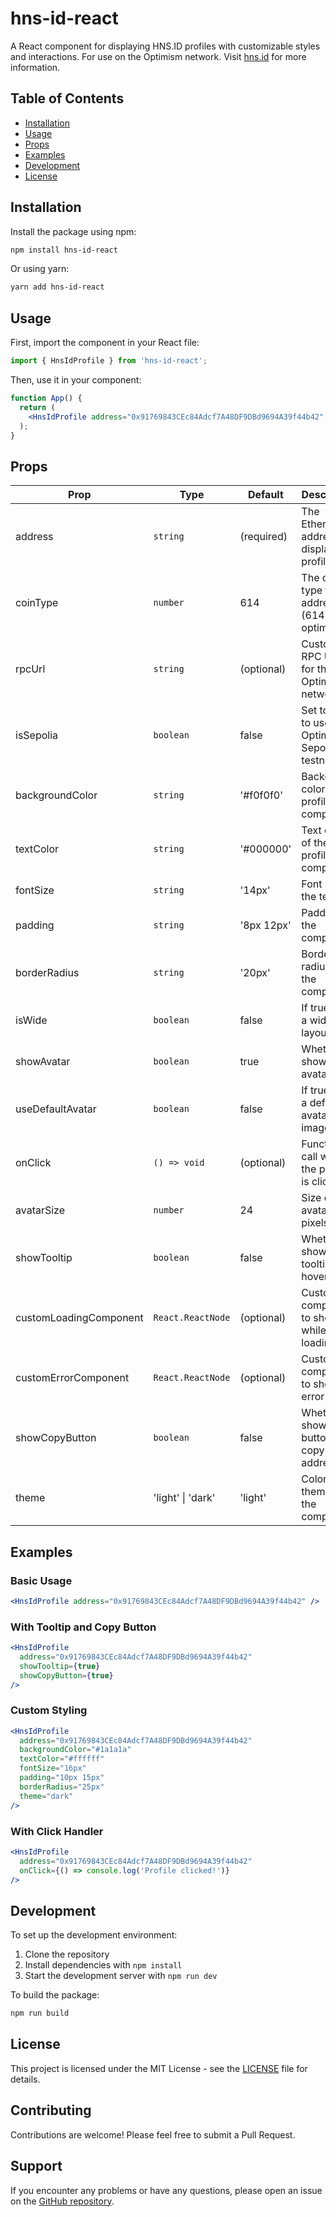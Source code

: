 # hns-id-react

A React component for displaying HNS.ID profiles with customizable styles and interactions. For use on the Optimism network. Visit [hns.id](https://hns.id) for more information.

## Table of Contents

- [Installation](#installation)
- [Usage](#usage)
- [Props](#props)
- [Examples](#examples)
- [Development](#development)
- [License](#license)

## Installation

Install the package using npm:

```bash
npm install hns-id-react
```

Or using yarn:

```bash
yarn add hns-id-react
```

## Usage

First, import the component in your React file:

```jsx
import { HnsIdProfile } from 'hns-id-react';
```

Then, use it in your component:

```jsx
function App() {
  return (
    <HnsIdProfile address="0x91769843CEc84Adcf7A48DF9DBd9694A39f44b42" />
  );
}
```

## Props

| Prop | Type | Default | Description |
|------|------|---------|-------------|
| address | `string` | (required) | The Ethereum address to display the profile for |
| coinType | `number` | 614 | The coin type for the address (614 is optimism) |
| rpcUrl | `string` | (optional) | Custom RPC URL for the Optimism network |
| isSepolia | `boolean` | false | Set to true to use Optimism Sepolia testnet |
| backgroundColor | `string` | '#f0f0f0' | Background color of the profile component |
| textColor | `string` | '#000000' | Text color of the profile component |
| fontSize | `string` | '14px' | Font size of the text |
| padding | `string` | '8px 12px' | Padding of the component |
| borderRadius | `string` | '20px' | Border radius of the component |
| isWide | `boolean` | false | If true, uses a wider layout |
| showAvatar | `boolean` | true | Whether to show the avatar |
| useDefaultAvatar | `boolean` | false | If true, uses a default avatar image |
| onClick | `() => void` | (optional) | Function to call when the profile is clicked |
| avatarSize | `number` | 24 | Size of the avatar in pixels |
| showTooltip | `boolean` | false | Whether to show a tooltip on hover |
| customLoadingComponent | `React.ReactNode` | (optional) | Custom component to show while loading |
| customErrorComponent | `React.ReactNode` | (optional) | Custom component to show on error |
| showCopyButton | `boolean` | false | Whether to show a button to copy the address |
| theme | 'light' \| 'dark' | 'light' | Color theme of the component |

## Examples

### Basic Usage

```jsx
<HnsIdProfile address="0x91769843CEc84Adcf7A48DF9DBd9694A39f44b42" />
```

### With Tooltip and Copy Button

```jsx
<HnsIdProfile 
  address="0x91769843CEc84Adcf7A48DF9DBd9694A39f44b42"
  showTooltip={true}
  showCopyButton={true}
/>
```

### Custom Styling

```jsx
<HnsIdProfile 
  address="0x91769843CEc84Adcf7A48DF9DBd9694A39f44b42"
  backgroundColor="#1a1a1a"
  textColor="#ffffff"
  fontSize="16px"
  padding="10px 15px"
  borderRadius="25px"
  theme="dark"
/>
```

### With Click Handler

```jsx
<HnsIdProfile 
  address="0x91769843CEc84Adcf7A48DF9DBd9694A39f44b42"
  onClick={() => console.log('Profile clicked!')}
/>
```

## Development

To set up the development environment:

1. Clone the repository
2. Install dependencies with `npm install`
3. Start the development server with `npm run dev`

To build the package:

```bash
npm run build
```

## License

This project is licensed under the MIT License - see the [LICENSE](LICENSE) file for details.

## Contributing

Contributions are welcome! Please feel free to submit a Pull Request.

## Support

If you encounter any problems or have any questions, please open an issue on the [GitHub repository](https://github.com/hodlthedoor/hns-id-profile/issues).